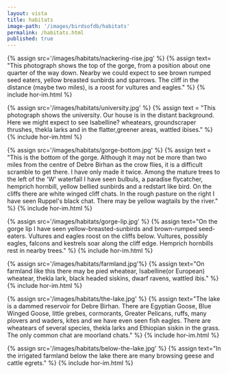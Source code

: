 ```yaml
---
layout: vista
title: habitats
image-path: '/images/birdsofdb/habitats'
permalink: /habitats.html
published: true
---
```


{%  assign src='/images/habitats/nackering-rise.jpg' %}
{% assign text= "This photograph shows the top of the gorge, from a position about one quarter of the way down. Nearby we could expect to see brown rumped seed eaters, yellow breasted sunbirds and sparrows. The cliff in the distance (maybe two miles), is a roost for vultures and eagles." %}
{% include hor-im.html %}

{% assign src='/images/habitats/university.jpg' %}
{% assign text = "This photograph shows the university. Our house is in the distant background. Here we might expect to see Isabelline? wheatears, groundscraper thrushes, thekla larks and in the flatter,greener areas, wattled ibises." %}
{% include hor-im.html %}

{% assign src='/images/habitats/gorge-bottom.jpg' %}
{% assign text = "This is the bottom of the gorge. Although it may not be more than two miles from the centre of Debre Birhan as the crow flies, it is a difficult scramble to get there. I have only made it twice. Among the mature trees to the left of the 'W' waterfall I have seen bulbuls, a paradise flycatcher, hemprich hornbill, yellow bellied sunbirds and a redstart like bird. On the cliffs there are white winged cliff chats. In the rough pasture on the right I have seen Ruppel's black chat. There may be yellow wagtails by the river." %}
{% include hor-im.html %}

{% assign src='/images/habitats/gorge-lip.jpg' %}
{% assign text="On the gorge lip I have seen yellow-breasted-sunbirds and brown-rumped seed-eaters. Vultures and eagles roost on the cliffs below. Vultures, possibly eagles, falcons and kestrels soar along the cliff edge. Hemprich hornbills rest in nearby trees." %}
{% include hor-im.html %}

{% assign src='/images/habitats/farmland.jpg'%}
{% assign text="On farmland like this there may be pied wheatear, Isabelline(or European) wheatear, thekla lark, black headed siskins, dwarf ravens, wattled ibis." %}
{% include hor-im.html %}

{% assign src='/images/habitats/the-lake.jpg' %}
{% assign text="The lake is a dammed reservoir for Debre Birhan. There are Egyptian Goose, Blue Winged Goose, little grebes, cormorants, Greater Pelicans, ruffs, many plovers and waders, kites and we have even seen fish eagles. There are wheatears of several species, thekla larks and Ethiopian siskin in the grass. The only common chat are moorland chats." %}
{% include hor-im.html %}

{% assign src='/images/habitats/below-the-lake.jpg' %}
{% assign text="In the irrigated farmland below the lake there are many browsing geese and cattle egrets." %}
{% include hor-im.html %}

